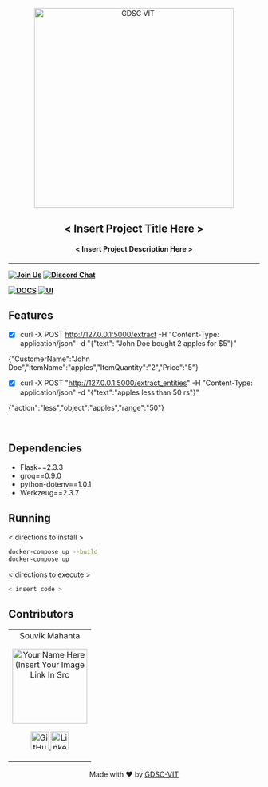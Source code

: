 <p align="center">
<a href="https://dscvit.com">
	<img width="400" src="https://user-images.githubusercontent.com/56252312/159312411-58410727-3933-4224-b43e-4e9b627838a3.png#gh-light-mode-only" alt="GDSC VIT"/>
</a>
	<h2 align="center"> < Insert Project Title Here > </h2>
	<h4 align="center"> < Insert Project Description Here > <h4>
</p>

---
[![Join Us](https://img.shields.io/badge/Join%20Us-Developer%20Student%20Clubs-red)](https://dsc.community.dev/vellore-institute-of-technology/)
[![Discord Chat](https://img.shields.io/discord/760928671698649098.svg)](https://discord.gg/498KVdSKWR)

[![DOCS](https://img.shields.io/badge/Documentation-see%20docs-green?style=flat-square&logo=appveyor)](INSERT_LINK_FOR_DOCS_HERE) 
  [![UI ](https://img.shields.io/badge/User%20Interface-Link%20to%20UI-orange?style=flat-square&logo=appveyor)](INSERT_UI_LINK_HERE)


## Features
- [x]  curl -X POST http://127.0.0.1:5000/extract -H "Content-Type: application/json" -d "{\"text\": \"John Doe bought 2 apples for $5\"}"

{"CustomerName":"John Doe","ItemName":"apples","ItemQuantity":"2","Price":"5"}

- [x] curl -X POST "http://127.0.0.1:5000/extract_entities" -H "Content-Type: application/json" -d "{\"text\":\"apples less than 50 rs\"}"
      
{"action":"less","object":"apples","range":"50"}


<br>

## Dependencies
 - Flask==2.3.3
 - groq==0.9.0
 - python-dotenv==1.0.1
 - Werkzeug==2.3.7


## Running


< directions to install > 
```bash
docker-compose up --build 
docker-compose up 
```

< directions to execute >

```bash
< insert code >
```

## Contributors

<table>
	<tr align="center">
		<td>
		Souvik Mahanta
		<p align="center">
			<img src = "https://dscvit.com/images/dsc-logo-square.svg" width="150" height="150" alt="Your Name Here (Insert Your Image Link In Src">
		</p>
			<p align="center">
				<a href = "https://github.com/souvik03-136">
					<img src = "http://www.iconninja.com/files/241/825/211/round-collaboration-social-github-code-circle-network-icon.svg" width="36" height = "36" alt="GitHub"/>
				</a>
				<a href = "https://www.linkedin.com/in/souvik-mahanta/">
					<img src = "http://www.iconninja.com/files/863/607/751/network-linkedin-social-connection-circular-circle-media-icon.svg" width="36" height="36" alt="LinkedIn"/>
				</a>
			</p>
		</td>
	</tr>
</table>

<p align="center">
	Made with ❤ by <a href="https://dscvit.com">GDSC-VIT</a>
</p>

